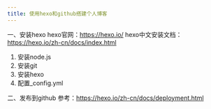 ```yaml
---
title: 使用hexo和github搭建个人博客
---
```


一、安装hexo
hexo官网：https://hexo.io/
hexo中文安装文档：https://hexo.io/zh-cn/docs/index.html

1. 安装node.js
2. 安装git
3. 安装hexo
4. 配置_config.yml

二、发布到github
参考：https://hexo.io/zh-cn/docs/deployment.html
